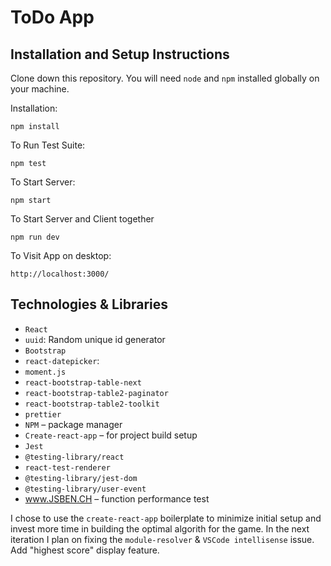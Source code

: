 # ToDo App

## Installation and Setup Instructions

Clone down this repository. You will need `node` and `npm` installed globally on your machine.

Installation:

`npm install`

To Run Test Suite:

`npm test`

To Start Server:

`npm start`

To Start Server and Client together

`npm run dev`

To Visit App on desktop:

`http://localhost:3000/`

## Technologies & Libraries

- `React`
- `uuid`: Random unique id generator
- `Bootstrap`
- `react-datepicker`:
- `moment.js`
- `react-bootstrap-table-next`
- `react-bootstrap-table2-paginator`
- `react-bootstrap-table2-toolkit`
- `prettier`
- `NPM` – package manager
- `Create-react-app` – for project build setup
- `Jest`
- `@testing-library/react`
- `react-test-renderer`
- `@testing-library/jest-dom`
- `@testing-library/user-event`
- www.JSBEN.CH – function performance test

I chose to use the `create-react-app` boilerplate to minimize initial setup and invest more time in building the optimal algorith for the game. In the next iteration I plan on fixing the `module-resolver` & `VSCode intellisense` issue. Add "highest score" display feature.
